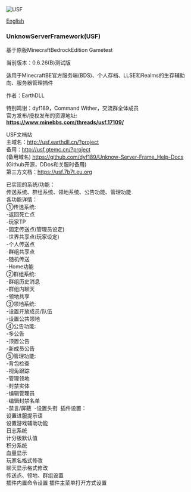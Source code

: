 <img src=https://www.minebbs.com/data/resource_icons/5/5475.jpg?1720754365 title="USF">  

[English](/README(English).md)

### UnknowServerFramework(USF)

基于原版MinecraftBedrockEdition Gametest

当前版本：0.6.26(B)测试版

适用于MinecraftBE官方服务端(BDS)、个人存档、LLSE和Realms的生存辅助向、服务器管理插件

作者：EarthDLL


特别鸣谢：dyf189，Command Wither，交流群全体成员  
官方发布/授权发布的资源地址:
__https://www.minebbs.com/threads/usf.17109/__  

USF文档站  
主域名：http://usf.earthdll.cn/?project  
备用：http://usf.gtemc.cn/?project  
(备用域名)
https://github.com/dyf189/Unknow-Server-Frame_Help-Docs
(Github开源，DDos和关服时备用)  
第三方文档：https://usf.7b7t.eu.org  


已实现的系统/功能：  
传送系统、群组系统、领地系统、公告功能、管理功能  
各功能详情：  
①传送系统:​  
-返回死亡点​  
-玩家TP​  
-固定传送点(管理员设定)​  
-世界共享点(玩家设定)​  
-个人传送点​  
-群组共享点​  
-随机传送​  
-Home功能​  
②群组系统:​  
-群组历史消息​  
-群组内聊天​  
-领地共享​  
③领地系统:​  
-设置开放成员/队伍​  
-设置公共领地​  
④公告功能:​  
-多公告​  
-顶置公告​  
-新成员公告​  
⑤管理功能:​  
-背包检查​  
-视角跟踪​  
-管理领地​  
-封禁实体​  
-编辑管理员​  
-编辑封禁名单​  
-禁言/屏蔽  ​
-设置头衔  ​
插件设置：  
设置进服提示语  
设置游戏辅助功能  
日志系统  
计分板默认值  
积分系统  
血量显示  
玩家名格式修改  
聊天显示格式修改  
传送点、领地、群组设置  
插件内置命令设置
插件主菜单打开方式设置
